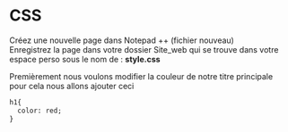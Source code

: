 # CSS

Créez une nouvelle page dans Notepad ++ (fichier nouveau)  
Enregistrez la page dans votre dossier Site_web qui se trouve dans votre espace perso sous le nom de : **style.css**

Premièrement nous voulons modifier la couleur de notre titre principale pour cela nous allons ajouter ceci

```` html
h1{
  color: red;
}
````
